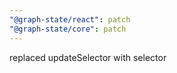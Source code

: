 ```yaml
---
"@graph-state/react": patch
"@graph-state/core": patch
---
```


replaced updateSelector with selector
